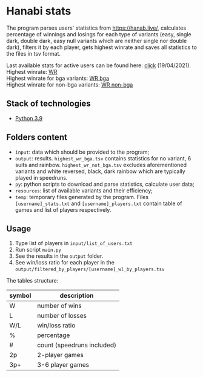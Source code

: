 # Hanabi stats

The program parses users' statistics from https://hanab.live/, calculates percentage of winnings and losings for each type of variants (easy, single dark, double dark, easy null variants which are neither single nor double dark), filters it by each player, gets highest winrate and saves all statistics to the files in tsv format.

Last available stats for active users can be found here: [click](https://github.com/Aigul9/hanabi-stats/blob/master/output/up_to_date_stats.tsv) (19/04/2021).<br/>
Highest winrate: [WR](https://github.com/Aigul9/hanabi-stats/blob/master/output/highest_wr_all.tsv)<br/>
Highest winrate for bga variants: [WR bga](https://github.com/Aigul9/hanabi-stats/blob/master/output/highest_wr_bga.tsv)<br/>
Highest winrate for non-bga variants: [WR non-bga](https://github.com/Aigul9/hanabi-stats/blob/master/output/highest_wr_not_bga.tsv)

## Stack of technologies
- [Python 3.9](https://www.python.org/)

## Folders content
- ```input```: data which should be provided to the program;
- ```output```: results. ```highest_wr_bga.tsv``` contains statistics for no variant, 6 suits and rainbow. ```highest_wr_not_bga.tsv``` excludes aforementioned variants and white reversed, black, dark rainbow which are typically played in speedruns.
- ```py```: python scripts to download and parse statistics, calculate user data;
- ```resources```: list of available variants and their efficiency;
- ```temp```: temporary files generated by the program. Files ```[username]_stats.txt``` and ```[username]_players.txt``` contain table of games and list of players respectively.

## Usage
1. Type list of players in ```input/list_of_users.txt```
2. Run script ```main.py```
3. See the results in the ```output``` folder.
4. See win/loss ratio for each player in the ```output/filtered_by_players/[username]_wl_by_players.tsv```

The tables structure:

symbol | description
-|-
W | number of wins
L | number of losses
W/L | win/loss ratio
% | percentage
\# | count (speedruns included)
2p | 2-player games
3p+ | 3-6 player games

